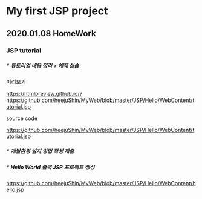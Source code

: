 # My first JSP project

## 2020.01.08 HomeWork

### JSP tutorial

##### * 튜토리얼 내용 정리 + 예제 실습

미리보기 

https://htmlpreview.github.io/?https://github.com/heejuShin/MyWeb/blob/master/JSP/Hello/WebContent/tutorial.jsp

source code 

https://github.com/heejuShin/MyWeb/blob/master/JSP/Hello/WebContent/tutorial.jsp

##### * 개발환경 설치 방법 작성 제출

##### * Hello World 출력 JSP 프로젝트 생성

https://github.com/heejuShin/MyWeb/blob/master/JSP/Hello/WebContent/hello.jsp
